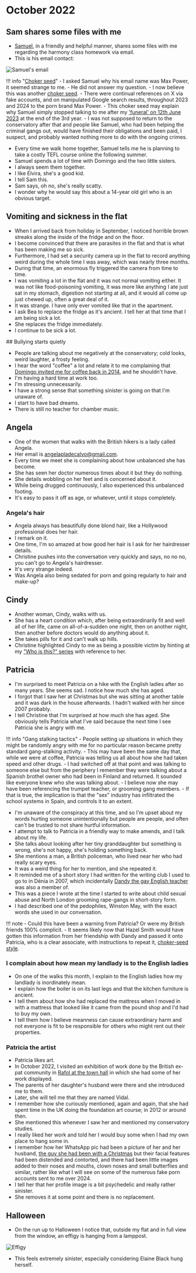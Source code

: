 # October 2022

<div id="google_translate_element"></div>
<script type="text/javascript" src="//translate.google.com/translate_a/element.js?cb=googleTranslateElementInit"></script>
<script type="text/javascript">
function googleTranslateElementInit() {
  new google.translate.TranslateElement({pageLanguage: 'en'}, 'google_translate_element');
}
</script>

## Sam shares some files with me

- [Samuel](september.md#harmony), in a friendly and helpful manner, shares some files with me regarding the harmony class homework via email.
- This is his email contact:

![Samuel's email](../../content/images/max-power.png)

!!! info "[Choker seed](march.md#planting-the-choker-seeds)"
    - I asked Samuel why his email name was Max Power, it seemed strange to me.
    - He did not answer my question.
    - I now believe this was another [choker seed](march.md#planting-the-choker-seeds).
    - There were continual references on X via fake accounts, and on manipulated Google search results, throughout 2023 and 2024 to the porn brand Max Power.
    - This choker seed may explain why Samuel simply stopped talking to me after my ['funeral' on 12th June 2023](../2023/june.md#monday-12th-june-2023) at the end of the 3rd year. 
    - I was not supposed to return to the conservatory after that and people like Samuel, who had been helping the criminal gangs out, would have finished their obligations and been paid, I suspect, and probably wanted nothing more to do with the ongoing crimes.

- Every time we walk home together, Samuel tells me he is planning to take a costly TEFL course online the following summer.
- Samuel spends a lot of time with Domingo and the two little sisters.
- I always seem them together.
- I like Elvira, she's a good kid.
- I tell Sam this.
- Sam says, oh no, she's really scatty.
- I wonder why he would say this about a 14-year old girl who is an obvious target.

## Vomiting and sickness in the flat

- When I arrived back from holiday in September, I noticed horrible brown streaks along the inside of the fridge and on the floor.
- I become convinced that there are parasites in the flat and that is what has been making me so sick.
- Furthermore, I had set a security camera up in the flat to record anything weird during the whole time I was away, which was nearly three months.
- During that time, an enormous fly triggered the camera from time to time.
- I was vomiting a lot in the flat and it was not normal vomiting either. It was not like food-poisoning vomiting, it was more like anything I ate just sat in my stomach, digestion not starting at all, and it would all come up just chewed up, often a great deal of it. 
- It was strange. I have only ever vomited like that in the apartment.
- I ask Bea to replace the fridge as it's ancient. I tell her at that time that I am being sick a lot.
- She replaces the fridge immediately.
- I continue to be sick a lot.

## Bullying starts quietly

- People are talking about me negatively at the conservatory; cold looks, weird laughter, a frosty feeling.
- I hear the word "coffee" a lot and relate it to me complaining that [Domingo invited me for coffee back in 2014](../early-years/2014.md#he-gets-to-me), and he shouldn't have.
- I'm having a hard time at work too.
- I'm stressing unnecessarily.
- I have a strong sense that something sinister is going on that I'm unaware of. 
- I start to have bad dreams.
- There is still no teacher for chamber music.

## Angela

- One of the women that walks with the British hikers is a lady called Angela. 
- Her email is angelapladecalvo@gmail.com.
- Every time we meet she is complaining about how unbalanced she has become.
- She has seen her doctor numerous times about it but they do nothing.
- She details wobbling on her feet and is concerned about it.
- While being drugged continuously, I also experienced this unbalanced footing.
- It's easy to pass it off as age, or whatever, until it stops completely.

### Angela's hair

- Angela always has beautifully done blond hair, like a Hollywood professional does her hair.
- I remark on it.
- One time, I'm so amazed at how good her hair is I ask for her hairdresser details.
- Christine pushes into the conversation very quickly and says, no no no, you can't go to Angela's hairdresser.
- It's very strange indeed.
- Was Angela also being sedated for porn and going regularly to hair and make-up?

## Cindy

- Another woman, Cindy, walks with us.
- She has a heart condition which, after being extraordinarily fit and well all of her life, came on all-of-a-sudden one night, then on another night, then another before doctors would do anything about it.
- She takes pills for it and can't walk up hills.
- Christine highlighted Cindy to me as being a possible victim by hinting at my ["Who is this?" series](../2024/september.md#who-is-this) with reference to her.

## Patricia

- I'm surprised to meet Patricia on a hike with the English ladies after so many years. She seems sad. I notice how much she has aged.
- I forgot that I saw her at Christmas but she was sitting at another table and it was dark in the house afterwards. I hadn't walked with her since 2007 probably.
- I tell Christine that I'm surprised at how much she has aged. She obviously tells Patricia what I've said because the next time I see Patricia she is angry with me.

!!! info "Gang stalking tactics"
    - People setting up situations in which they might be randomly angry with me for no particular reason became pretty standard gang-stalking activity.
    - This may have been the same day that, while we were at coffee, Patricia was telling us all about how she had taken speed and other drugs.
    - I had switched off at that point and was talking to someone else but from the periphery I remember they were talking about a Spanish brothel owner who had been in Finland and returned. It sounded like everyone knew who she was talking about.
    - I believe now she may have been referencing the trumpet teacher, or grooming gang members.
    - If that is true, the implication is that the "sex" industry has infiltrated the school systems in Spain, and controls it to an extent.

- I'm unaware of the conspiracy at this time, and so I'm upset about my words hurting someone unintentionally but people are people, and often can't be trusted to not share hurtful information.
- I attempt to talk to Patricia in a friendly way to make amends, and I talk about my life.
- She talks about looking after her tiny granddaughter but something is wrong, she's not happy, she's holding something back.
- She mentions a man, a British policeman, who lived near her who had really scary eyes.
- It was a weird thing for her to mention, and she repeated it. 
- It reminded me of a short story I had written for the writing club I used to go to in Dénia in 2007, which incidentally [Dandy the gay English teacher](../early-years/2013.md#the-gays-leave-suddenly) was also a member of.
- This was a piece I wrote at the time I started to write about child sexual abuse and North London grooming rape-gangs in short-story form.
- I had described one of the pedophiles, Winston May, with the exact words she used in our conversation.

!!! note
    - Could this have been a warning from Patricia? Or were my British friends 100% complicit.
    - It seems likely now that Hazel Smith would have gotten this information from her friendship with Dandy and passed it onto Patricia, who is a clear associate, with instructions to repeat it, [choker-seed style](march.md#planting-the-choker-seeds). 

### I complain about how mean my landlady is to the English ladies

- On one of the walks this month, I explain to the English ladies how my landlady is inordinately mean.
- I explain how the boiler is on its last legs and that the kitchen furniture is ancient.
- I tell them about how she had replaced the mattress when I moved in with a mattress that looked like it came from the pound shop and I'd had to buy my own.
- I tell them how I believe meanness can cause extraordinary harm and not everyone is fit to be responsible for others who might rent out their properties.

### Patricia the artist

- Patricia likes art.
- In October 2022, I visited an exhibition of work done by the British ex-pat community in [Rafol at the town hall](https://www.google.com/maps/place/Ajuntament+del+R%C3%A0fol+d'Alm%C3%BAnia/@38.8200919,-0.0520956,18z/data=!4m15!1m8!3m7!1s0xd61e2ab47bb7d15:0x499dd1fc9b8e3f35!2s03778+Beniarbeig,+Alicante,+Spain!3b1!8m2!3d38.8218528!4d-0.0034972!16s%2Fm%2F02qm1tx!3m5!1s0xd61fccb4aa646d1:0x63c42ca79fc9d172!8m2!3d38.8204348!4d-0.0524316!16s%2Fg%2F1z44bdrnn?entry=ttu&g_ep=EgoyMDI1MDcwNi4wIKXMDSoASAFQAw%3D%3D) in which she had some of her work displayed.
- The parents of her daughter's husband were there and she introduced me to them. 
- Later, she will tell me that they are named Vidal.
- I remember how she curiously mentioned, again and again, that she had spent time in the UK doing the foundation art course; in 2012 or around then.
- She mentioned this whenever I saw her and mentioned my conservatory studies. 
- I really liked her work and told her I would buy some when I had my own place to hang some in.
- I remember how her WhatsApp pic had been a picture of her and her husband, [the guy she had been with a Christmas](../2021/december.md#chinese) but their facial features had been distended and contorted, and there had been little images added to their noses and mouths, clown noses and small butterflies and similar, rather like what I will see on some of the numerous fake porn accounts sent to me over 2024.
- I tell her that her profile image is a bit psychedelic and really rather sinister.
- She removes it at some point and there is no replacement.

## Halloween

- On the run up to Halloween I notice that, outside my flat and in full view from the window, an effigy is hanging from a lamppost. 

![Effigy](../../content/images/threats/effigy-2.png)

- This feels extremely sinister, especially considering Elaine Black hung herself.
